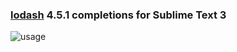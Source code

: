 ### [lodash](https://lodash.com/) 4.5.1 completions for Sublime Text 3

![usage](http://i.imgur.com/NBUV56j.gif)
